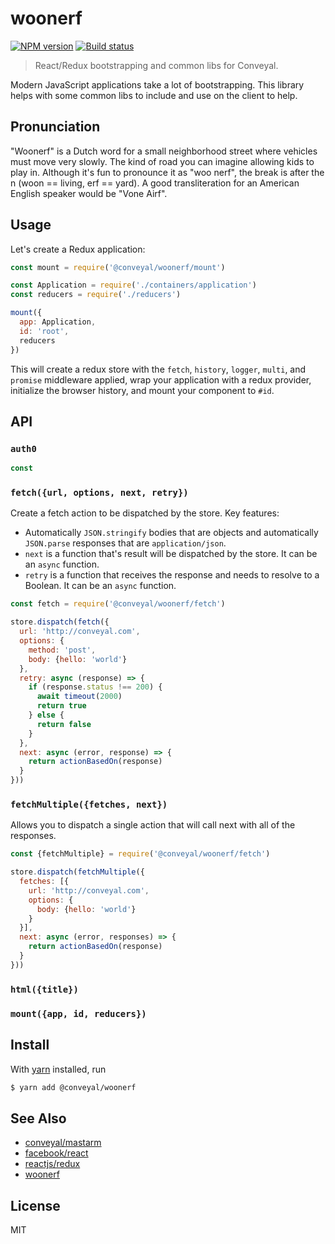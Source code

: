 # woonerf

[![NPM version][npm-image]][npm-url]
[![Build status][travis-image]][travis-url]

> React/Redux bootstrapping and common libs for Conveyal.

Modern JavaScript applications take a lot of bootstrapping. This library helps with some common libs to include and use on the client to help.

## Pronunciation

"Woonerf" is a Dutch word for a small neighborhood street where vehicles must move very slowly. The kind of road you can imagine allowing kids to play in. Although it's fun to pronounce it as "woo nerf", the break is after the n (woon == living, erf == yard). A good transliteration for an American English speaker would be "Vone Airf".

## Usage

Let's create a Redux application:

```js
const mount = require('@conveyal/woonerf/mount')

const Application = require('./containers/application')
const reducers = require('./reducers')

mount({
  app: Application,
  id: 'root',
  reducers
})
```

This will create a redux store with the `fetch`, `history`, `logger`, `multi`, and `promise` middleware applied, wrap your application with a redux provider, initialize the browser history, and mount your component to `#id`.

## API

### `auth0`

```js
const
```

### `fetch({url, options, next, retry})`

Create a fetch action to be dispatched by the store. Key features:

* Automatically `JSON.stringify` bodies that are objects and automatically `JSON.parse` responses that are `application/json`.
* `next` is a function that's result will be dispatched by the store. It can be an `async` function.
* `retry` is a function that receives the response and needs to resolve to a Boolean. It can be an `async` function.

```js
const fetch = require('@conveyal/woonerf/fetch')

store.dispatch(fetch({
  url: 'http://conveyal.com',
  options: {
    method: 'post',
    body: {hello: 'world'}
  },
  retry: async (response) => {
    if (response.status !== 200) {
      await timeout(2000)
      return true
    } else {
      return false
    }
  },
  next: async (error, response) => {
    return actionBasedOn(response)
  }
}))
```

### `fetchMultiple({fetches, next})`

Allows you to dispatch a single action that will call next with all of the responses.

```js
const {fetchMultiple} = require('@conveyal/woonerf/fetch')

store.dispatch(fetchMultiple({
  fetches: [{
    url: 'http://conveyal.com',
    options: {
      body: {hello: 'world'}
    }
  }],
  next: async (error, responses) => {
    return actionBasedOn(response)
  }
}))
```

### `html({title})`

### `mount({app, id, reducers})`

## Install

With [yarn](https://yarnpkg.com/) installed, run

```sh
$ yarn add @conveyal/woonerf
```

## See Also

- [conveyal/mastarm](https://github.com/conveyal/mastarm)
- [facebook/react](https://github.com/facebook/react)
- [reactjs/redux](https://github.com/reactjs/redux)
- [woonerf](https://en.wikipedia.org/wiki/Woonerf)

## License

MIT

[npm-image]: https://img.shields.io/npm/v/@conveyal/woonerf.svg?maxAge=2592000&style=flat-square
[npm-url]: https://www.npmjs.com/package/@conveyal/woonerf
[travis-image]: https://img.shields.io/travis/conveyal/woonerf.svg?style=flat-square
[travis-url]: https://travis-ci.org/conveyal/woonerf
